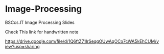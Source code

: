 # Image-Processing
BSCcs.IT Image Processing Slides

Check This link for handwritten note

https://drive.google.com/file/d/1Q6ftZ71IrSeqqOUwAqOCo7cWA5kEhCUM/view?usp=sharing
